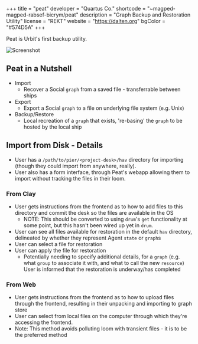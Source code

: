 +++
title = "peat"
developer = "Quartus Co."
shortcode = "~magped-magped-rabsef-bicrym/peat"
description = "Graph Backup and Restoration Utility"
license = "REKT"
website = "https://dalten.org"
bgColor = "#574D5A"
+++

Peat is Urbit's first backup utility.

![Screenshot](https://storage.googleapis.com/media.urbit.org/site/ecosystem/applications/peat.png)

## Peat in a Nutshell
- Import
    - Recover a Social `graph` from a saved file - transferrable between ships
- Export
    - Export a Social `graph` to a file on underlying file system (e.g. Unix)
- Backup/Restore
    - Local recreation of a `graph` that exists, 're-basing' the `graph` to be hosted by the local ship
## Import from Disk - Details
- User has a `/path/to/pier/<project-desk>/hav` directory for importing (though they could import from anywhere, really).
- User also has a form interface, through Peat's webapp allowing them to import without tracking the files in their loom.
### From Clay
- User gets instructions from the frontend as to how to add files to this directory and commit the desk so the files are available in the OS
    - NOTE: This should be converted to using `drum`'s `get` functionality at some point, but this hasn't been wired up yet in `drum`.
- User can see all files available for restoration in the default `hav` directory, delineated by whether they represent Agent `state` or `graph`s
- User can select a file for restoration
- User can apply the file for restoration
    - Potentially needing to specify additional details, for a `graph` (e.g. what `group` to associate it with, and what to call the new `resource`)
User is informed that the restoration is underway/has completed
### From Web
- User gets instructions from the frontend as to how to upload files through the frontend, resulting in their unpacking and importing to graph store
- User can select from local files on the computer through which they're accessing the frontend.
- Note: This method avoids polluting loom with transient files - it is to be the preferred method